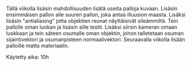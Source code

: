 Tällä viikolla lisäsin mahdollisuuden lisätä useita palloja kuvaan. Lisäsin ensimmäisen pallon alle suuren pallon, joka antaa
illuusion maasta. Lisäksi lisäsin "antialiasing" jotta objektien reunat näyttäisivät sileämmiltä. Tein pallolle oman luokan
ja lisäsin sille testit. Lisäksi siirsin kameran omaan luokkaan ja tein säteen osumalle oman objektin, johon talletetaan
osuman sijaintivektori ja osumanpisteen normaalivektori. Seuraavalla viikolla lisään palloille matta materiaalin.

Käytetty aika: 10h
